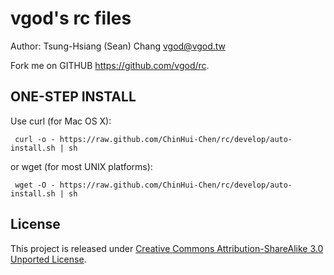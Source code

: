 vgod's rc files
===============

Author: Tsung-Hsiang (Sean) Chang <vgod@vgod.tw>

Fork me on GITHUB  https://github.com/vgod/rc.

ONE-STEP INSTALL
----------------

Use curl (for Mac OS X):

     curl -o - https://raw.github.com/ChinHui-Chen/rc/develop/auto-install.sh | sh

or wget (for most UNIX platforms):

     wget -O - https://raw.github.com/ChinHui-Chen/rc/develop/auto-install.sh | sh

License
-------

This project is released under [Creative Commons Attribution-ShareAlike 3.0 Unported License](http://creativecommons.org/licenses/by-sa/3.0/deed.en_US).

